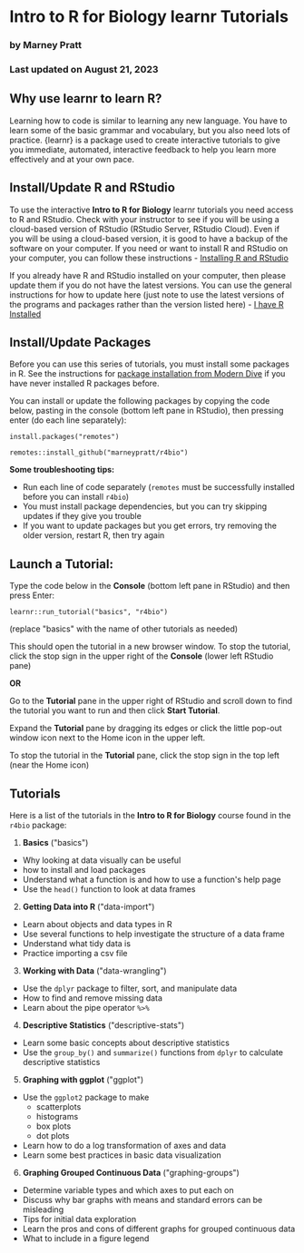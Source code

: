 # Intro to R for Biology learnr Tutorials

### by Marney Pratt

### Last updated on August 21, 2023

## Why use learnr to learn R?

Learning how to code is similar to learning any new language. You have to learn some of the basic grammar and vocabulary, but you also need lots of practice. {learnr} is a package used to create interactive tutorials to give you immediate, automated, interactive feedback to help you learn more effectively and at your own pace.


## Install/Update R and RStudio

To use the interactive **Intro to R for Biology** learnr tutorials you need access to R and RStudio. Check with your instructor to see if you will be using a cloud-based version of RStudio (RStudio Server, RStudio Cloud). Even if you will be using a cloud-based version, it is good to have a backup of the software on your computer. If you need or want to install R and RStudio on your computer, you can follow these instructions - [Installing R and RStudio](https://moderndive.com/1-getting-started.html#installing)

If you already have R and RStudio installed on your computer, then please update them if you do not have the latest versions. You can use the general instructions for how to update here (just note to use the latest versions of the programs and packages rather than the version listed here) - [I have R Installed](https://jennhuck.github.io/workshops/install_update_R.html#%E2%80%9Ci_have_r_installed%E2%80%9D)


## Install/Update Packages

Before you can use this series of tutorials, you must install some packages in R.  See the instructions for [package installation from Modern Dive](https://moderndive.com/1-getting-started.html#package-installation) if you have never installed R packages before.

You can install or update the following packages by copying the code below, pasting in the console (bottom left pane in RStudio), then pressing enter (do each line separately):


```
install.packages("remotes")

remotes::install_github("marneypratt/r4bio")

```

**Some troubleshooting tips:**

* Run each line of code separately (`remotes` must be successfully installed before you can install `r4bio`)
* You must install package dependencies, but you can try skipping updates if they give you trouble
* If you want to update packages but you get errors, try removing the older version, restart R, then try again


## Launch a Tutorial:

Type the code below in the **Console** (bottom left pane in RStudio) and then press Enter:

`learnr::run_tutorial("basics", "r4bio")`

(replace "basics" with the name of other tutorials as needed)

This should open the tutorial in a new browser window.  To stop the tutorial, click the stop sign in the upper right of the **Console** (lower left RStudio pane)

**OR**

Go to the **Tutorial** pane in the upper right of RStudio and scroll down to find the tutorial you want to run and then click **Start Tutorial**.

Expand the **Tutorial** pane by dragging its edges or click the little pop-out window icon next to the Home icon in the upper left.

To stop the tutorial in the **Tutorial** pane, click the stop sign in the top left (near the Home icon)


## Tutorials

Here is a list of the tutorials in the **Intro to R for Biology** course found in the `r4bio` package:

1. **Basics** ("basics")

* Why looking at data visually can be useful
* how to install and load packages
* Understand what a function is and how to use a function's help page
* Use the `head()` function to look at data frames   

2. **Getting Data into R** ("data-import")

* Learn about objects and data types in R
* Use several functions to help investigate the structure of a data frame
* Understand what tidy data is
* Practice importing a csv file

3. **Working with Data** ("data-wrangling")

* Use the `dplyr` package to filter, sort, and manipulate data
* How to find and remove missing data
* Learn about the pipe operator ` %>% `

4. **Descriptive Statistics** ("descriptive-stats")

* Learn some basic concepts about descriptive statistics
* Use the `group_by()` and `summarize()` functions from `dplyr` to calculate descriptive statistics

5. **Graphing with ggplot** ("ggplot")

* Use the `ggplot2` package to make
    + scatterplots
    + histograms
    + box plots
    + dot plots
* Learn how to do a log transformation of axes and data
* Learn some best practices in basic data visualization

6. **Graphing Grouped Continuous Data** ("graphing-groups")

* Determine variable types and which axes to put each on
* Discuss why bar graphs with means and standard errors can be misleading
* Tips for initial data exploration
* Learn the pros and cons of different graphs for grouped continuous data 
* What to include in a figure legend


